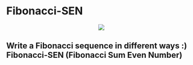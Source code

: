 # Fibonacci-SEN

<div align="center" width="50">
<img src="https://upload.wikimedia.org/wikipedia/commons/7/7a/FibonacciRabbit.svg">
  </div>
  
  
## Write a Fibonacci sequence in different ways :) Fibonacci-SEN (Fibonacci Sum Even Number)

